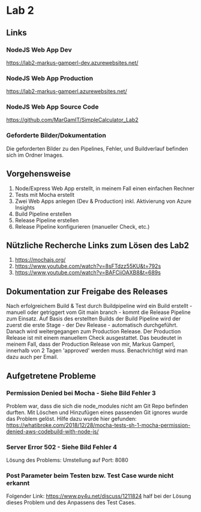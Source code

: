 # Lab 2
## Links
### NodeJS Web App Dev
https://lab2-markus-gamperl-dev.azurewebsites.net/
### NodeJS Web App Production
https://lab2-markus-gamperl.azurewebsites.net/
### NodeJS Web App Source Code
https://github.com/MarGamIT/SimpleCalculator_Lab2
### Geforderte Bilder/Dokumentation
Die geforderten Bilder zu den Pipelines, Fehler, und Buildverlauf befinden sich im Ordner Images.
## Vorgehensweise
1. Node/Express Web App erstellt, in meinem Fall einen einfachen Rechner
2. Tests mit Mocha erstellt
3. Zwei Web Apps anlegen (Dev & Production) inkl. Aktivierung von Azure Insights
4. Build Pipeline erstellen
5. Release Pipeline erstellen
6. Release Pipeline konfigurieren (manueller Check, etc.)
## Nützliche Recherche Links zum Lösen des Lab2
1. https://mochajs.org/
2. https://www.youtube.com/watch?v=8sFTdzz55KU&t=792s
3. https://www.youtube.com/watch?v=BAFCiiOAXB8&t=689s
## Dokumentation zur Freigabe des Releases
Nach erfolgreichem Build & Test durch Buildpipeline wird ein Build erstellt - manuell oder getriggert vom Git main branch - kommt die Release Pipeline zum Einsatz. Auf Basis des erstellten Builds der Build Pipeline wird der zuerst die erste Stage - der Dev Release - automatisch durchgeführt. Danach wird weitergegangen zum Production Release. Der Production Release ist mit einem manuellem Check ausgestattet. Das beudeutet in meinem Fall, dass der Production Release von mir, Markus Gamperl, innerhalb von 2 Tagen 'approved' werden muss. Benachrichtigt wird man dazu auch per Email.
## Aufgetretene Probleme
### Permission Denied bei Mocha - Siehe Bild Fehler 3
Problem war, dass die sich die node_modules nicht am Git Repo befinden durften. Mit Löschen und Hinzufügen eines passenden Git ignores wurde das Problem gelöst. Hilfe dazu wurde hier gefunden: https://whatibroke.com/2018/12/28/mocha-tests-sh-1-mocha-permission-denied-aws-codebuild-with-node-js/
### Server Error 502 - Siehe Bild Fehler 4
Lösung des Problems: Umstellung auf Port: 8080
### Post Parameter beim Testen bzw. Test Case wurde nicht erkannt
Folgender Link: https://www.py4u.net/discuss/1211824 half bei der Lösung dieses Problem und des Anpassens des Test Cases.
